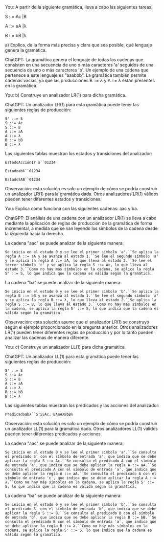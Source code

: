 You:
A partir de la siguiente gramática, lleva a cabo las siguientes tareas:

S ::= Ac
  |B

A ::= aA
  |λ

B ::= bB
  |λ

a) Explica, de la forma más precisa y clara que sea posible, qué lenguaje genera la gramática.

ChatGPT:
La gramática genera el lenguaje de todas las cadenas que consisten en una secuencia de uno o más caracteres 'a' seguidos de una secuencia de uno o más caracteres 'b'. Un ejemplo de una cadena que pertenece a este lenguaje es "aaabbb". La gramática también permite cadenas vacías, ya que las producciones B ::= λ y A ::= λ están presentes en la gramática.

You:
b) Construye un analizador LR(1) para dicha gramática.

ChatGPT:
Un analizador LR(1) para esta gramática puede tener las siguientes reglas de producción:

```less
S' ::= S
S ::= Ac
S ::= B
A ::= aA
A ::= λ
B ::= bB
B ::= λ
```

Las siguientes tablas muestran los estados y transiciones del analizador:

`EstadoAcciónIr a``01234`

`Estadoabλ``01234`

`EstadoSAB``01234`

Observación: esta solución es solo un ejemplo de cómo se podría construir un analizador LR(1) para la gramática dada. Otros analizadores LR(1) válidos pueden tener diferentes estados y transiciones.

You:
Explica cómo funciona con las siguientes cadenas: aac y ba.

ChatGPT:
El análisis de una cadena con un analizador LR(1) se lleva a cabo mediante la aplicación de reglas de producción de la gramática de forma incremental, a medida que se van leyendo los símbolos de la cadena desde la izquierda hacia la derecha.

La cadena "aac" se puede analizar de la siguiente manera:

`Se inicia en el estado 0 y se lee el primer símbolo 'a'.``Se aplica la regla A ::= aA y se avanza al estado 1.``Se lee el segundo símbolo 'a' y se aplica la regla A ::= aA, lo que lleva al estado 2.``Se lee el tercer símbolo 'c' y se aplica la regla S ::= Ac, lo que lleva al estado 3.``Como no hay más símbolos en la cadena, se aplica la regla S' ::= S, lo que indica que la cadena es válida según la gramática.`

La cadena "ba" se puede analizar de la siguiente manera:

`Se inicia en el estado 0 y se lee el primer símbolo 'b'.``Se aplica la regla B ::= bB y se avanza al estado 1.``Se lee el segundo símbolo 'a' y se aplica la regla B ::= λ, lo que lleva al estado 2.``Se aplica la regla S ::= B, lo que lleva al estado 3.``Como no hay más símbolos en la cadena, se aplica la regla S' ::= S, lo que indica que la cadena es válida según la gramática.`

Observación: esta solución asume que el analizador LR(1) se construyó según el ejemplo proporcionado en la pregunta anterior. Otros analizadores LR(1) pueden tener diferentes reglas de producción y por lo tanto pueden analizar las cadenas de manera diferente.

You:
c) Construye un analizador LL(1) para dicha gramática.

ChatGPT:
Un analizador LL(1) para esta gramática puede tener las siguientes reglas de producción:

```less
S' ::= S
S ::= Ac
S ::= B
A ::= aA
A ::= λ
B ::= bB
B ::= λ
```

Las siguientes tablas muestran los predicados y las acciones del analizador:

`Predicadoabλ``S'SSAc, BAaAλBbBλ`

Observación: esta solución es solo un ejemplo de cómo se podría construir un analizador LL(1) para la gramática dada. Otros analizadores LL(1) válidos pueden tener diferentes predicados y acciones.

La cadena "aac" se puede analizar de la siguiente manera:

`Se inicia en el estado 0 y se lee el primer símbolo 'a'.``Se consulta el predicado S' con el símbolo de entrada 'a', que indica que se debe aplicar la regla S ::= Ac.``Se consulta el predicado A con el símbolo de entrada 'a', que indica que se debe aplicar la regla A ::= aA.``Se consulta el predicado A con el símbolo de entrada 'a', que indica que se debe aplicar la regla A ::= aA.``Se consulta el predicado A con el símbolo de entrada 'c', que indica que se debe aplicar la regla A ::= λ.``Como no hay más símbolos en la cadena, se aplica la regla S' ::= S, lo que indica que la cadena es válida según la gramática.`

La cadena "ba" se puede analizar de la siguiente manera:

`Se inicia en el estado 0 y se lee el primer símbolo 'b'.``Se consulta el predicado S' con el símbolo de entrada 'b', que indica que se debe aplicar la regla S ::= B.``Se consulta el predicado B con el símbolo de entrada 'b', que indica que se debe aplicar la regla B ::= bB.``Se consulta el predicado B con el símbolo de entrada 'a', que indica que se debe aplicar la regla B ::= λ.``Como no hay más símbolos en la cadena, se aplica la regla S' ::= S, lo que indica que la cadena es válida según la gramática.`
